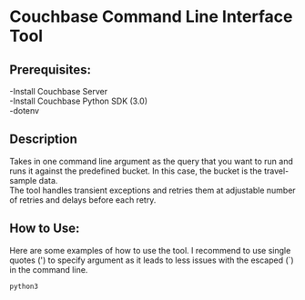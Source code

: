 # Couchbase Command Line Interface Tool

## Prerequisites:
-Install Couchbase Server<br/>
-Install Couchbase Python SDK (3.0)<br/>
-dotenv

## Description
Takes in one command line argument as the query that you want to run and runs it against the predefined bucket. In this case, the bucket is the travel-sample data. <br/>
The tool handles transient exceptions and retries them at adjustable number of retries and delays before each retry. 

## How to Use:
Here are some examples of how to use the tool. I recommend to use single quotes (') to specify argument as it leads to less issues with the escaped (\`) in the command line. 
```
python3 
```
